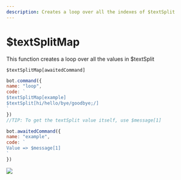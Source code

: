 ```yaml
---
description: Creates a loop over all the indexes of $textSplit
---
```


# $textSplitMap

This function creates a loop over all the values in $textSplit

```text
$textSplitMap[awaitedCommand]
```

```javascript
bot.command({
name: "loop",
code: `
$textSplitMap[example]
$textSplit[hi/hello/bye/goodbye;/]
`
})
//TIP: To get the textSplit value itself, use $message[1]

bot.awaitedCommand({
name: "example",
code: `
Value => $message[1]
`
})
```

![](../.gitbook/assets/image%20%2865%29.png)



